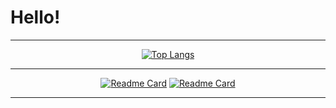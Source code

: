 # Hello!

---
<div align="center">

[![Top Langs](https://github-readme-stats.vercel.app/api/top-langs/?username=darlodev&layout=compact&hide=html,css&langs_count=6&theme=react)](https://github.com/anuraghazra/github-readme-stats) 

---
  
[![Readme Card](https://github-readme-stats.vercel.app/api/pin/?username=darlodev&repo=javascript_reference&theme=react)](https://github.com/anuraghazra/github-readme-stats)
[![Readme Card](https://github-readme-stats.vercel.app/api/pin/?username=darlodev&repo=python_reference&theme=react)](https://github.com/anuraghazra/github-readme-stats)

---
  
</div>
